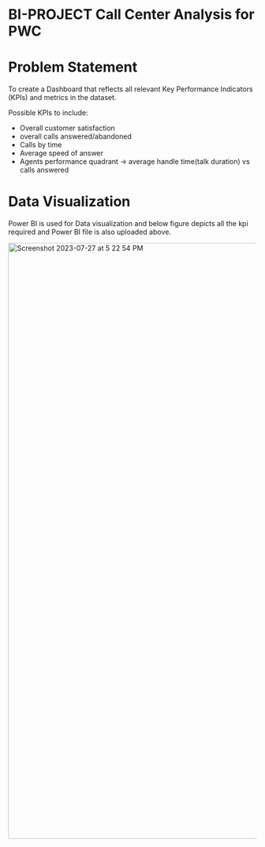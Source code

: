 # BI-PROJECT Call Center Analysis for PWC

# Problem Statement

To create a Dashboard that reflects all relevant Key Performance Indicators (KPIs) and metrics in the dataset.

Possible KPIs to include:

* Overall customer satisfaction
* overall calls answered/abandoned
* Calls by time
* Average speed of answer
* Agents performance quadrant -> average handle time(talk duration) vs calls answered

# Data Visualization

Power BI is used for Data visualization and below figure depicts all the kpi required and Power BI file is also uploaded above.



<img width="1210" alt="Screenshot 2023-07-27 at 5 22 54 PM" src="https://github.com/sruthi-sru/BI-PROJECT/assets/71058362/64ce335f-cc14-4f2f-b8e8-a6a1b84487d2">
